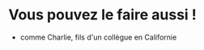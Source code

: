 # Vous pouvez le faire aussi ! <!-- .element style="color: #f7f2d4" -->



- comme Charlie, fils d'un collègue en Californie <!-- .element class="fragment"-->
